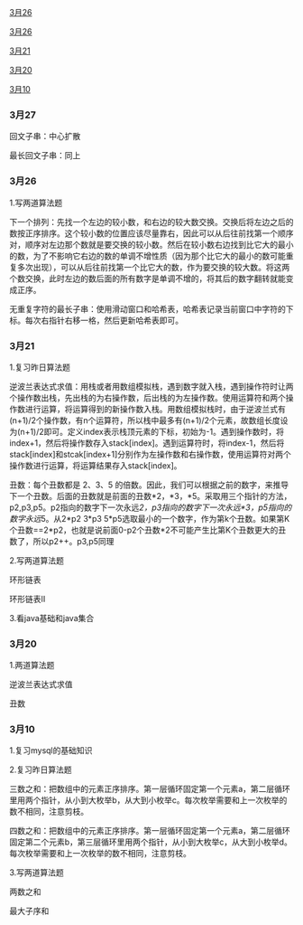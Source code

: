 [3月26](#3月27)

[3月26](#3月26)

[3月21](#3月21)

[3月20](#3月20)

[3月10](#3月10)

### 3月27

回文子串：中心扩散

最长回文子串：同上

### 3月26

1.写两道算法题

下一个排列：先找一个左边的较小数，和右边的较大数交换。交换后将左边之后的数按正序排序。这个较小数的位置应该尽量靠右，因此可以从后往前找第一个顺序对，顺序对左边那个数就是要交换的较小数。然后在较小数右边找到比它大的最小的数，为了不影响它右边的数的单调不增性质（因为那个比它大的最小的数可能重复多次出现），可以从后往前找第一个比它大的数，作为要交换的较大数。将这两个数交换，此时左边的数后面的所有数字是单调不增的，将其后的数字翻转就能变成正序。

无重复字符的最长子串：使用滑动窗口和哈希表，哈希表记录当前窗口中字符的下标。每次右指针右移一格，然后更新哈希表即可。

### 3月21

1.复习昨日算法题

逆波兰表达式求值：用栈或者用数组模拟栈，遇到数字就入栈，遇到操作符时让两个操作数出栈，先出栈的为右操作数，后出栈的为左操作数。使用运算符和两个操作数进行运算，将运算得到的新操作数入栈。用数组模拟栈时，由于逆波兰式有(n+1)/2个操作数，有n个运算符，所以栈中最多有(n+1)/2个元素，故数组长度设为(n+1)/2即可。定义index表示栈顶元素的下标，初始为-1。遇到操作数时，将index+1，然后将操作数存入stack[index]。遇到运算符时，将index-1，然后将stack[index]和stcak[index+1]分别作为左操作数和右操作数，使用运算符对两个操作数进行运算，将运算结果存入stack[index]。

丑数：每个丑数都是 2、3、5 的倍数。因此，我们可以根据之前的数字，来推导下一个丑数。后面的丑数就是前面的丑数\*2，\*3，\*5。采取用三个指针的方法，p2,p3,p5。p2指向的数字下一次永远*2，p3指向的数字下一次永远\*3，p5指向的数字永远*5。从2\*p2 3\*p3 5\*p5选取最小的一个数字，作为第k个丑数。如果第K个丑数==2\*p2，也就是说前面0-p2个丑数\*2不可能产生比第K个丑数更大的丑数了，所以p2++。p3,p5同理

2.写两道算法题

环形链表

环形链表II

3.看java基础和java集合

### 3月20

1.两道算法题

逆波兰表达式求值

丑数

### 3月10

1.复习mysql的基础知识

2.复习昨日算法题

三数之和：把数组中的元素正序排序。第一层循环固定第一个元素a，第二层循环里用两个指针，从小到大枚举b，从大到小枚举c。每次枚举需要和上一次枚举的数不相同，注意剪枝。

四数之和：把数组中的元素正序排序。第一层循环固定第一个元素a，第二层循环固定第二个元素b，第三层循环里用两个指针，从小到大枚举c，从大到小枚举d。每次枚举需要和上一次枚举的数不相同，注意剪枝。

3.写两道算法题

两数之和

最大子序和

